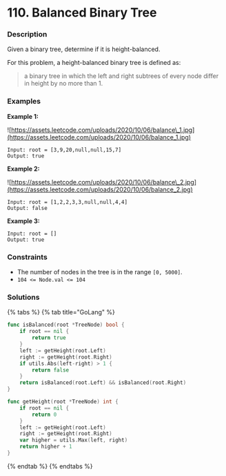 # 110. Balanced Binary Tree

### Description

Given a binary tree, determine if it is height-balanced.

For this problem, a height-balanced binary tree is defined as:

> a binary tree in which the left and right subtrees of every node differ in height by no more than 1.

### Examples

**Example 1:**

![https://assets.leetcode.com/uploads/2020/10/06/balance\_1.jpg](https://assets.leetcode.com/uploads/2020/10/06/balance_1.jpg)

```text
Input: root = [3,9,20,null,null,15,7]
Output: true

```

**Example 2:**

![https://assets.leetcode.com/uploads/2020/10/06/balance\_2.jpg](https://assets.leetcode.com/uploads/2020/10/06/balance_2.jpg)

```text
Input: root = [1,2,2,3,3,null,null,4,4]
Output: false

```

**Example 3:**

```text
Input: root = []
Output: true

```

### **Constraints**

* The number of nodes in the tree is in the range `[0, 5000]`.
* `104 <= Node.val <= 104`

### Solutions

{% tabs %}
{% tab title="GoLang" %}
```go
func isBalanced(root *TreeNode) bool {
	if root == nil {
		return true
	}
	left := getHeight(root.Left)
	right := getHeight(root.Right)
	if utils.Abs(left-right) > 1 {
		return false
	}
	return isBalanced(root.Left) && isBalanced(root.Right)
}

func getHeight(root *TreeNode) int {
	if root == nil {
		return 0
	}
	left := getHeight(root.Left)
	right := getHeight(root.Right)
	var higher = utils.Max(left, right)
	return higher + 1
}
```
{% endtab %}
{% endtabs %}


